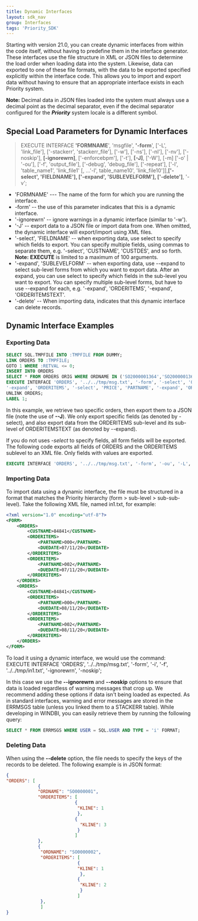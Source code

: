 ```yaml
---
title: Dynamic Interfaces
layout: sdk_nav
group: Interfaces
tags: 'Priority_SDK'
---
```


Starting with version 21.0, you can create dynamic interfaces from within the code itself, without having to predefine them in the interface generator. These interfaces use the file structure in XML or JSON files to determine the load order when loading data into the system. Likewise, data can exported to one of these file formats, with the data to be exported specified explicitly within the interface code. This allows you to import and export data without having to ensure that an appropriate interface exists in each Priority system.

**Note:** Decimal data in JSON files loaded into the system must always use a decimal point as the decimal separator, even if the decimal separator configured for the ***Priority*** system locale is a different symbol.

## Special Load Parameters for Dynamic Interfaces 

> EXECUTE INTERFACE **\'FORMNAME**\', \'msgfile\', **\'-form**\',
> \[\'-L\', \'link_file\'\], \[\'-stackerr\', \'stackerr_file\'\],
> \[\'-w\'\], \[\'-ns\'\], \[\'-nl\'\], \[\'-nv\'\], \[\'-noskip\'\],
> **\[-ignorewrn\]**, \[\'-enforcebpm\'\], \[\'-t\'\], **\[-J\]**,
> \[\'-W\'\], \[-m\] \[\'-o\' \| \'-ou\'\], \[\'-f\', \'output_file\'\],
> \[\'-debug\', \'debug_file\'\], \[\'-repeat\'\], \[\'-l\',
> \'table_name1\', \'link_file1\' \[, ...\'-l\', table_name10\',
> \'link_file10\'\]\],**\[\'-select\', \'FIELDNAME\'\], \[\'-expand\',
> \'SUBLEVELFORM\'\], \[\'-delete\'\]**, \'-v\';

-   \'FORMNAME\' --- The name of the form for which you are running the
    interface.
-   -form\' -- the use of this parameter indicates that this is a
    dynamic interface.
-   \'-ignorewrn\' -- ignore warnings in a dynamic interface (similar to
    \'-w\').
-   \'-J\' -- export data to a JSON file or import data from one. When
    omitted, the dynamic interface will export/import using XML files.
-   \'-select\', \'FIELDNAME\' -- when exporting data, use select to
    specify which fields to export. You can specify multiple fields,
    using commas to separate them, e.g. \'-select\', \'CUSTNAME\',
    \'CUSTDES\', and so forth.\
    **Note:** **EXECUTE** is limited to a maximum of 100 arguments.
-   \'-expand\', \'SUBLEVELFORM\' -- when exporting data, use --expand
    to select sub-level forms from which you want to export data. After
    an expand, you can use select to specify which fields in the
    sub-level you want to export. You can specify multiple sub-level
    forms, but have to use --expand for each, e.g. \'-expand\',
    \'ORDERITEMS\', \'-expand\', \'ORDERITEMSTEXT\'.
-   \'-delete\' -- When importing data, indicates that this dynamic
    interface can delete records.

## Dynamic Interface Examples 

### Exporting Data 

```sql
SELECT SQL.TMPFILE INTO :TMPFILE FROM DUMMY;
LINK ORDERS TO :TMPFILE;
GOTO 1 WHERE :RETVAL <= 0;
INSERT INTO ORDERS
SELECT * FROM ORDERS ORIG WHERE ORDNAME IN ('SO2000001364','SO2000001365');
EXECUTE INTERFACE 'ORDERS', '../../tmp/msg.txt', '-form', '-select', 'ORDNAME', 'CUSTNAME', '-ou', '-L', :TMPFILE, '-f', '../../tmp/o2.txt', '-J',
'-expand', 'ORDERITEMS', '-select', 'PRICE', 'PARTNAME', '-expand', 'ORDERITEMSTEXT';
UNLINK ORDERS;
LABEL 1;
```

In this example, we retrieve two specific orders, then export them to a
JSON file (note the use of **--J**). We only export specific fields (as
denoted by -select), and also export data from the ORDERITEMS sub-level
and its sub-level of ORDERITEMSTEXT (as denoted by --expand).

If you do not uses *-select* to specify fields, all form fields will be exported. The following code  exports all fields of ORDERS and the ORDERITEMS sublevel to an XML file. Only fields with values are exported.

```sql
EXECUTE INTERFACE 'ORDERS', '../../tmp/msg.txt', '-form', '-ou', '-L', :TMPFILE, '-f', '../../tmp/testxml.xml', '-expand', 'ORDERITEMS';
```

### Importing Data 

To import data using a dynamic interface, the file must be structured in
a format that matches the Priority hierarchy (form \> sub-level \>
sub-sub-level). Take the following XML file, named in1.txt, for example:

``` xml
<?xml version="1.0" encoding="utf-8"?>
<FORM>
    <ORDERS>
        <CUSTNAME>84841</CUSTNAME>
        <ORDERITEMS>
            <PARTNAME>000</PARTNAME>
            <DUEDATE>07/11/20</DUEDATE>
        </ORDERITEMS>
        <ORDERITEMS>
            <PARTNAME>002</PARTNAME>
            <DUEDATE>07/11/20</DUEDATE>
        </ORDERITEMS>
    </ORDERS>
    <ORDERS>
        <CUSTNAME>84841</CUSTNAME>
        <ORDERITEMS>
            <PARTNAME>000</PARTNAME>
            <DUEDATE>08/11/20</DUEDATE>
        </ORDERITEMS>
        <ORDERITEMS>
            <PARTNAME>002</PARTNAME>
            <DUEDATE>08/11/20</DUEDATE>
        </ORDERITEMS>
    </ORDERS>
</FORM>
```

To load it using a dynamic interface, we would use the command:\
 EXECUTE INTERFACE \'ORDERS\', \'../../tmp/msg.txt\', \'-form\', \'-i\', \'-f\',
\'../../tmp/in1.txt\', \'-ignorewrn\', \'-noskip\';

In this case we use the **--ignorewrn** and **--noskip** options to ensure that data is loaded regardless of warning messages that crop up.
We recommend adding these options if data isn\'t being loaded as
expected. As in standard interfaces, warning and error messages are stored in the ERRMSGS table (unless you linked them to a STACKERR table). While developing in WINDBI, you can easily retrieve them by running the following query:
```sql
SELECT * FROM ERRMSGS WHERE USER = SQL.USER AND TYPE = 'i' FORMAT;
 ```


### Deleting Data 

When using the **--delete** option, the file needs to specify the keys
of the records to be deleted. The following example is in JSON format:

```json
{
"ORDERS": [
            {                              
            "ORDNAME": "SO0000001",
            "ORDERITEMS": [
                          {
                           "KLINE": 1
                           },
                          {
                            "KLINE": 3
                           }
                          ]
            },
            {
             "ORDNAME": "SO0000002",
             "ORDERITEMS": [
                           {
                           "KLINE": 1
                            },
                           {
                            "KLINE": 2
                            }
                           ]
             },
             ]
}
```
